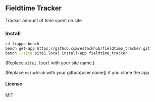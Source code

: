 ## Fieldtime Tracker

Tracker amount of time spent on site

### Install

```bash
cd frappe-bench
bench get-app https://github.com/estackhub/fieldtime_tracker.git
bench --site site1.local install-app fieldtime_tracker
```

(Replace `site1.local` with your site name.)

(Replace `estackhub` with your github[user.name]) if you clone the app


#### License

MIT